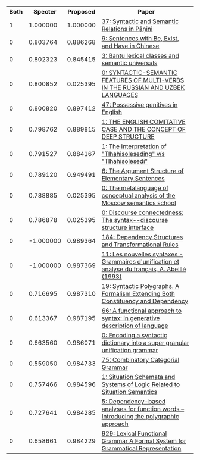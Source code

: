 <html><table><tr>
<th>Both</th>
<th>Specter</th>
<th>Proposed</th>
<th>Paper</th>
</tr>
<tr>
<td>1</td>
<td>1.000000</td>
<td>1.000000</td>
<td><a href="https://www.semanticscholar.org/paper/f18ab4bee9bf0a662192f7126c99365ae45c391f">37: Syntactic and Semantic Relations in Pāṇini</a></td>
</tr>
<tr>
<td>0</td>
<td>0.803764</td>
<td>0.886268</td>
<td><a href="https://www.semanticscholar.org/paper/0e238df2597b8e19530afcadcf4962ca984086cb">9: Sentences with Be, Exist, and Have in Chinese</a></td>
</tr>
<tr>
<td>0</td>
<td>0.802323</td>
<td>0.845415</td>
<td><a href="https://www.semanticscholar.org/paper/46482521dd218c08ae05f08679468246c0ea1d6a">3: Bantu lexical classes and semantic universals</a></td>
</tr>
<tr>
<td>0</td>
<td>0.800852</td>
<td>0.025395</td>
<td><a href="https://www.semanticscholar.org/paper/1e5c4478c26d26e68a45efe9f48ae288bfb34c46">0: SYNTACTIC-SEMANTIC FEATURES OF MULTI-VERBS IN THE RUSSIAN AND UZBEK LANGUAGES</a></td>
</tr>
<tr>
<td>0</td>
<td>0.800820</td>
<td>0.897412</td>
<td><a href="https://www.semanticscholar.org/paper/7b3b96085e3ba3a992c456c9932b1d9390586d92">47: Possessive genitives in English</a></td>
</tr>
<tr>
<td>0</td>
<td>0.798762</td>
<td>0.889815</td>
<td><a href="https://www.semanticscholar.org/paper/caba338ce51b08f1cdcdf0f4f7c61da5ffb4ea52">1: THE ENGLISH COMITATIVE CASE AND THE CONCEPT OF DEEP STRUCTURE</a></td>
</tr>
<tr>
<td>0</td>
<td>0.791527</td>
<td>0.884167</td>
<td><a href="https://www.semanticscholar.org/paper/a0f64bfb8ecbe00c704a4249494a07c506c1dac6">1: The Interpretation of "Tlhahisoleseding" v/s "Tlhahisolesedi"</a></td>
</tr>
<tr>
<td>0</td>
<td>0.789120</td>
<td>0.949491</td>
<td><a href="https://www.semanticscholar.org/paper/b45f2b4618040b32674c7aa6e2126a0a4e3eefd1">6: The Argument Structure of Elementary Sentences</a></td>
</tr>
<tr>
<td>0</td>
<td>0.788885</td>
<td>0.025395</td>
<td><a href="https://www.semanticscholar.org/paper/6f28c52fb11560aadff8df3777055c6c51006f38">0: The metalanguage of conceptual analysis of the Moscow semantics school</a></td>
</tr>
<tr>
<td>0</td>
<td>0.786878</td>
<td>0.025395</td>
<td><a href="https://www.semanticscholar.org/paper/4b68e0ea16954130dad041d7e70a8bdc54fde0e8">0: Discourse connectedness: The syntax--discourse structure interface</a></td>
</tr>
<tr>
<td>0</td>
<td>-1.000000</td>
<td>0.989364</td>
<td><a href="https://www.semanticscholar.org/paper/c38df51f88e5a162aac8d733186e99406d052998">184: Dependency Structures and Transformational Rules</a></td>
</tr>
<tr>
<td>0</td>
<td>-1.000000</td>
<td>0.987369</td>
<td><a href="https://www.semanticscholar.org/paper/42fa8a166a940c0a5adec2db2766f3e3d1730afe">11: Les nouvelles syntaxes -Grammaires d'unification et analyse du français, A. Abeillé (1993)</a></td>
</tr>
<tr>
<td>0</td>
<td>0.716695</td>
<td>0.987310</td>
<td><a href="https://www.semanticscholar.org/paper/0c89284fa968e0f18ddf86c2c3c1b7af502c5673">19: Syntactic Polygraphs. A Formalism Extending Both Constituency and Dependency</a></td>
</tr>
<tr>
<td>0</td>
<td>0.613367</td>
<td>0.987195</td>
<td><a href="https://www.semanticscholar.org/paper/1d65373d0b75270641070a2deed98b877f399e6e">66: A functional approach to syntax: in generative description of language</a></td>
</tr>
<tr>
<td>0</td>
<td>0.663560</td>
<td>0.986071</td>
<td><a href="https://www.semanticscholar.org/paper/7f76d2d1b24443dbfdafc8b2fe423f7ba1579d87">0: Encoding a syntactic dictionary into a super granular unification grammar</a></td>
</tr>
<tr>
<td>0</td>
<td>0.559050</td>
<td>0.984733</td>
<td><a href="https://www.semanticscholar.org/paper/88a96f2b22ed176e6b3537abfcc46deed8af38bf">75: Combinatory Categorial Grammar</a></td>
</tr>
<tr>
<td>0</td>
<td>0.757466</td>
<td>0.984596</td>
<td><a href="https://www.semanticscholar.org/paper/ac7849e6803748b8c135e2f347800708570dd210">1: Situation Schemata and Systems of Logic Related to Situation Semantics</a></td>
</tr>
<tr>
<td>0</td>
<td>0.727641</td>
<td>0.984285</td>
<td><a href="https://www.semanticscholar.org/paper/31bf1e806fe72ae816b105e907c939053039afb2">5: Dependency-based analyses for function words – Introducing the polygraphic approach</a></td>
</tr>
<tr>
<td>0</td>
<td>0.658661</td>
<td>0.984229</td>
<td><a href="https://www.semanticscholar.org/paper/e17117dbee804d7d177d8eb9fadf0bda1ebc4d22">929: Lexical Functional Grammar A Formal System for Grammatical Representation</a></td>
</tr>
</table></html>
